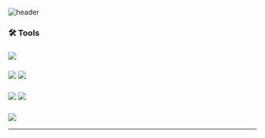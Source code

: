 <!--header-->
![header](https://capsule-render.vercel.app/api?type=[Waving]&color=timeGradient&height=300&section=header&text=MissHarvest's%20Github&fontAlignY=30&fontSize=55&fontColor=ffffff)

### 🛠 Tools
### <img src="https://img.shields.io/badge/Visual%20Studio-5C2D91.svg?style=for-the-badge&logo=visual-studio&logoColor=white"/>
### <img src="https://img.shields.io/badge/c%23-%23239120.svg?style=for-the-badge&logo=csharp&logoColor=white"/> <img src="https://img.shields.io/badge/unity-%23000000.svg?style=for-the-badge&logo=unity&logoColor=white"/> 
### <img src="https://img.shields.io/badge/c++-%2300599C.svg?style=for-the-badge&logo=c%2B%2B&logoColor=white"/> <img src="https://img.shields.io/badge/unrealengine-%23313131.svg?style=for-the-badge&logo=unrealengine&logoColor=white"/>
### <img src="https://img.shields.io/badge/github-%23121011.svg?style=for-the-badge&logo=github&logoColor=white"/> 
	
***

<!--
**MissHarvest/MissHarvest** is a ✨ _special_ ✨ repository because its `README.md` (this file) appears on your GitHub profile.

Here are some ideas to get you started:

- 🔭 I’m currently working on ...
- 🌱 I’m currently learning ...
- 👯 I’m looking to collaborate on ...
- 🤔 I’m looking for help with ...
- 💬 Ask me about ...
- 📫 How to reach me: ...
- 😄 Pronouns: ...
- ⚡ Fun fact: ...
-->
